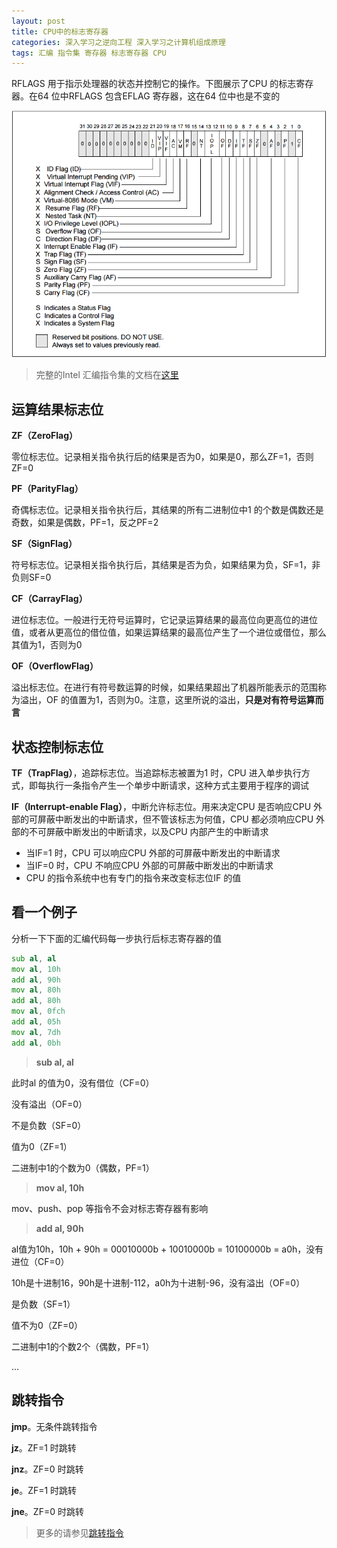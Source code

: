 ```yaml
---
layout: post
title: CPU中的标志寄存器
categories: 深入学习之逆向工程 深入学习之计算机组成原理 
tags: 汇编 指令集 寄存器 标志寄存器 CPU
---
```


RFLAGS 用于指示处理器的状态并控制它的操作。下图展示了CPU 的标志寄存器。在64 位中RFLAGS 包含EFLAG 寄存器，这在64 位中也是不变的

![](../media/image/2019-03-23/01.png)

>完整的Intel 汇编指令集的文档在[这里](https://github.com/xumenger/xumenger.github.io/tree/master/books/intel-x86-x64-manual)

## 运算结果标志位

**ZF（ZeroFlag）**

零位标志位。记录相关指令执行后的结果是否为0，如果是0，那么ZF=1，否则ZF=0

**PF（ParityFlag）**

奇偶标志位。记录相关指令执行后，其结果的所有二进制位中1 的个数是偶数还是奇数，如果是偶数，PF=1，反之PF=2

**SF（SignFlag）**

符号标志位。记录相关指令执行后，其结果是否为负，如果结果为负，SF=1，非负则SF=0

**CF（CarrayFlag）**

进位标志位。一般进行无符号运算时，它记录运算结果的最高位向更高位的进位值，或者从更高位的借位值，如果运算结果的最高位产生了一个进位或借位，那么其值为1，否则为0

**OF（OverflowFlag）**

溢出标志位。在进行有符号数运算的时候，如果结果超出了机器所能表示的范围称为溢出，OF 的值置为1，否则为0。注意，这里所说的溢出，**只是对有符号运算而言**

## 状态控制标志位

**TF（TrapFlag）**，追踪标志位。当追踪标志被置为1 时，CPU 进入单步执行方式，即每执行一条指令产生一个单步中断请求，这种方式主要用于程序的调试

**IF（Interrupt-enable Flag）**，中断允许标志位。用来决定CPU 是否响应CPU 外部的可屏蔽中断发出的中断请求，但不管该标志为何值，CPU 都必须响应CPU 外部的不可屏蔽中断发出的中断请求，以及CPU 内部产生的中断请求

* 当IF=1 时，CPU 可以响应CPU 外部的可屏蔽中断发出的中断请求
* 当IF=0 时，CPU 不响应CPU 外部的可屏蔽中断发出的中断请求
* CPU 的指令系统中也有专门的指令来改变标志位IF 的值

## 看一个例子

分析一下下面的汇编代码每一步执行后标志寄存器的值

```asm
sub al, al
mov al, 10h
add al, 90h
mov al, 80h
add al, 80h
mov al, 0fch
add al, 05h
mov al, 7dh
add al, 0bh
```

>**sub al, al**

此时al 的值为0，没有借位（CF=0）

没有溢出（OF=0）

不是负数（SF=0）

值为0（ZF=1）

二进制中1的个数为0（偶数，PF=1）

>**mov al, 10h**

mov、push、pop 等指令不会对标志寄存器有影响

>**add al, 90h**

al值为10h，10h + 90h = 00010000b + 10010000b = 10100000b = a0h，没有进位（CF=0）

10h是十进制16，90h是十进制-112，a0h为十进制-96，没有溢出（OF=0）

是负数（SF=1）

值不为0（ZF=0）

二进制中1的个数2个（偶数，PF=1）

...

## 跳转指令

**jmp**。无条件跳转指令

**jz**。ZF=1 时跳转

**jnz**。ZF=0 时跳转

**je**。ZF=1 时跳转

**jne**。ZF=0 时跳转

>更多的请参见[跳转指令](https://www.cnblogs.com/xingkongyihao/p/7900240.html)
